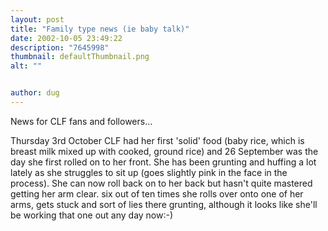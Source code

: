 ```yaml
---
layout: post
title: "Family type news (ie baby talk)"
date: 2002-10-05 23:49:22
description: "7645998"
thumbnail: defaultThumbnail.png
alt: ""


author: dug
---
```


<p>News for <span class="caps">CLF </span>fans and followers...</p>

<p>Thursday 3rd October <span class="caps">CLF </span>had her first 'solid' food (baby rice, which is breast milk mixed up with cooked, ground rice) and 26 September was the day she first rolled on to her front. She has been grunting and huffing a lot lately as she struggles to sit up (goes slightly pink in the face in the process). She can now roll back on to her back but hasn't quite mastered getting her arm clear. six out of ten times she rolls over onto one of her arms, gets stuck and sort of lies there grunting, although it looks like she'll be working that one out any day now:-)</p>
